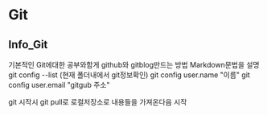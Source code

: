# Git

## Info_Git

기본적인 Git에대한 공부와함게  github와 gitblog만드는 방법 Markdown문법을 설명
git config --list (현재 폴더내에서 git정보확인)
git config user.name "이름"
git config user.email "gitgub 주소"

git 시작시 git pull로 로컬저장소로 내용들을 가져온다음 시작
